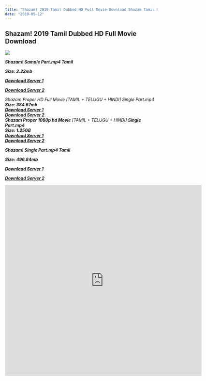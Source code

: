```yaml
---
title: "Shazam! 2019 Tamil Dubbed HD Full Movie Download Shazam Tamil Dubbed HD Movie Download"
date: "2019-05-12"
---
```


## Shazam! 2019 Tamil Dubbed HD Full Movie Download 

![](https://images.moviebuff.com/c9c29413-4da5-4bef-8fa8-85a9a30f1484?w=1000)

**_Shazam! Sample Part.mp4 Tamil_**

**_Size: 2.22mb_**

**_[Download Server 1](http://b7.wetransfer.vip/files/Tamil{3e481fa13b96e298813a968d76478a0dd6887383e8276579d75a86ec60557583}20Dubbed{3e481fa13b96e298813a968d76478a0dd6887383e8276579d75a86ec60557583}20Movies/Tamil{3e481fa13b96e298813a968d76478a0dd6887383e8276579d75a86ec60557583}202019{3e481fa13b96e298813a968d76478a0dd6887383e8276579d75a86ec60557583}20Dubbed{3e481fa13b96e298813a968d76478a0dd6887383e8276579d75a86ec60557583}20Movies/Shazam!{3e481fa13b96e298813a968d76478a0dd6887383e8276579d75a86ec60557583}20(2019)/Shazam!{3e481fa13b96e298813a968d76478a0dd6887383e8276579d75a86ec60557583}20(2019){3e481fa13b96e298813a968d76478a0dd6887383e8276579d75a86ec60557583}20HDRip/Shazam!{3e481fa13b96e298813a968d76478a0dd6887383e8276579d75a86ec60557583}20(2019){3e481fa13b96e298813a968d76478a0dd6887383e8276579d75a86ec60557583}20Sample{3e481fa13b96e298813a968d76478a0dd6887383e8276579d75a86ec60557583}20(640x360).mp4)_**

**_[Download Server 2](http://b7.wetransfer.vip/files/Tamil{3e481fa13b96e298813a968d76478a0dd6887383e8276579d75a86ec60557583}20Dubbed{3e481fa13b96e298813a968d76478a0dd6887383e8276579d75a86ec60557583}20Movies/Tamil{3e481fa13b96e298813a968d76478a0dd6887383e8276579d75a86ec60557583}202019{3e481fa13b96e298813a968d76478a0dd6887383e8276579d75a86ec60557583}20Dubbed{3e481fa13b96e298813a968d76478a0dd6887383e8276579d75a86ec60557583}20Movies/Shazam!{3e481fa13b96e298813a968d76478a0dd6887383e8276579d75a86ec60557583}20(2019)/Shazam!{3e481fa13b96e298813a968d76478a0dd6887383e8276579d75a86ec60557583}20(2019){3e481fa13b96e298813a968d76478a0dd6887383e8276579d75a86ec60557583}20HDRip/Shazam!{3e481fa13b96e298813a968d76478a0dd6887383e8276579d75a86ec60557583}20(2019){3e481fa13b96e298813a968d76478a0dd6887383e8276579d75a86ec60557583}20Sample{3e481fa13b96e298813a968d76478a0dd6887383e8276579d75a86ec60557583}20(640x360).mp4)_**

_Shazam Proper HD Full Movie \[TAMIL + TELUGU + HINDI\] Single Part.mp4_  
**_Size: 384.67mb_**  
**_[Download Server 1](https://oload.life/f/nILy7WrG8xM)_**  
**_[Download Server 2](https://oload.life/f/nILy7WrG8xM)_**  
**_Shazam Proper 1080p hd Movie_** _\[TAMIL + TELUGU + HINDI\]_ **_Single Part.mp4_**  
**_Size: 1.25GB_**  
**_[Download Server 1](https://oload.life/f/7qTQn24IbuQ)_**  
**_[Download Server 2](https://oload.life/f/7qTQn24IbuQ)_**  

**_Shazam! Single Part.mp4 Tamil_**

**_Size: 496.84mb_**

**_[Download Server 1](http://b3.wetransfer.vip/files/Shazam!{3e481fa13b96e298813a968d76478a0dd6887383e8276579d75a86ec60557583}20(2019){3e481fa13b96e298813a968d76478a0dd6887383e8276579d75a86ec60557583}20Single{3e481fa13b96e298813a968d76478a0dd6887383e8276579d75a86ec60557583}20Part{3e481fa13b96e298813a968d76478a0dd6887383e8276579d75a86ec60557583}20(640x360).mp4)_**

**_[Download Server 2](http://b3.wetransfer.vip/files/Shazam!{3e481fa13b96e298813a968d76478a0dd6887383e8276579d75a86ec60557583}20(2019){3e481fa13b96e298813a968d76478a0dd6887383e8276579d75a86ec60557583}20Single{3e481fa13b96e298813a968d76478a0dd6887383e8276579d75a86ec60557583}20Part{3e481fa13b96e298813a968d76478a0dd6887383e8276579d75a86ec60557583}20(640x360).mp4)_**  

<iframe allowfullscreen="true" frameborder="0" height="630" mozallowfullscreen="true" scrolling="no" src="https://openload.co/embed/7qTQn24IbuQ/" webkitallowfullscreen="true" width="650"></iframe>
